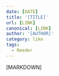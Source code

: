 ```yaml
---
date: [DATE]
title: '[TITLE]'
url: [LINK]
canonical: [LINK]
author: '[AUTHOR]'
category: like
tags:
  - Reeder
---
```


<!-- @format -->

[MARKDOWN]
